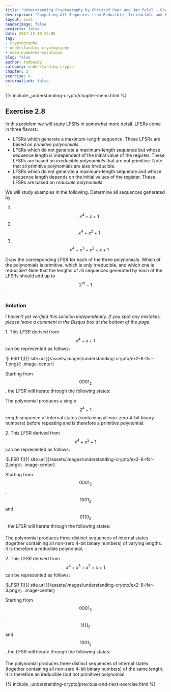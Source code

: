 ```yaml
---
title: "Understanding Cryptography by Christof Paar and Jan Pelzl - Chapter 1 Solutions - Ex2.8"
description: "Computing All Sequences from Reducible, Irriducible and Primitive Polynomial LFSRs"
layout: post
headerImage: false
projects: false
date: 2017-12-18 22:06
tag:
- cryptography
- understanding-cryptography
- even-numbered-solutions
blog: false
author: tombusby
category: understanding-crypto
chapter: 2
exercise: 8
externalLink: false
---
```


{% include _understanding-crypto/chapter-menu.html %}

## Exercise 2.8

In this problem we will study LFSRs in somewhat more detail. LFSRs come in three flavors:

 * LFSRs which generate a maximum-length sequence. These LFSRs are based on *primitive polynomials*.
 * LFSRs which do not generate a maximum-length sequence but whose sequence length is independent of the initial value of the register. These LFSRs are based on *irreducible polynomials* that are not primitive. Note that all primitive polynomials are also irreducible.
 * LFSRs which do not generate a maximum-length sequence and whose sequence length depends on the initial values of the register. These LFSRs are based on *reducible polynomials*.

We will study examples in the following. Determine all sequences generated by

1. &nbsp; $$ x^4 + x + 1 $$
2. &nbsp; $$ x^4 + x^2 + 1 $$
3. &nbsp; $$ x^4 + x^3 + x^2 + x + 1 $$

Draw the corresponding LFSR for each of the three polynomials. Which of the polynomials is primitive, which is only irreducible, and which one is reducible? Note that the lengths of all sequences generated by each of the LFSRs should add up to $$ 2^m − 1 $$.

### Solution

*I haven't yet verified this solution independently. If you spot any mistakes, please leave a comment in the Disqus box at the bottom of the page.*

1\. This LFSR derived from $$ x^4 + x + 1 $$ can be represented as follows:

![LFSR 1]({{ site.url }}/assets/images/understanding-crypto/ex2-8-lfsr-1.png){: .image-center}

Starting from $$ 0001_2 $$, the LFSR will iterate through the following states:

<div style="text-align: center;">
<script type="math/tex">
\begin{array}{c|c c c c|c}
& s_3 & s_2 & s_1 & s_0 & \text{Output} \\ \hline
1 & 0 & 0 & 0 & 1 & 1 \\
2 & 1 & 0 & 0 & 0 & 0 \\
3 & 0 & 1 & 0 & 0 & 0 \\
4 & 0 & 0 & 1 & 0 & 0 \\
5 & 1 & 0 & 0 & 1 & 1 \\
6 & 1 & 1 & 0 & 0 & 0 \\
7 & 0 & 1 & 1 & 0 & 0 \\
8 & 1 & 0 & 1 & 1 & 1 \\
9 & 0 & 1 & 0 & 1 & 1 \\
10 & 1 & 0 & 1 & 0 & 0 \\
11 & 1 & 1 & 0 & 1 & 1 \\
12 & 1 & 1 & 1 & 0 & 0 \\
13 & 1 & 1 & 1 & 1 & 1 \\
14 & 0 & 1 & 1 & 1 & 1 \\
15 & 0 & 0 & 1 & 1 & 1 \\ \hline
& 0 & 0 & 0 & 1 & 1
\end{array}
</script>
</div>

The polynomial produces a single $$ 2^4 - 1 $$ length sequence of internal states (containing all non-zero 4-bit binary numbers) before repeating and is therefore a primitive polynomial.

2\. This LFSR derived from $$ x^4 + x^2 + 1 $$ can be represented as follows:

![LFSR 1]({{ site.url }}/assets/images/understanding-crypto/ex2-8-lfsr-2.png){: .image-center}

Starting from $$ 0001_2 $$, $$ 1001_2 $$ and $$ 0110_2 $$, the LFSR will iterate through the following states:

<div style="text-align: center; margin-bottom: 20px">
<script type="math/tex">
\begin{array}{c|c c c c|c}
& s_3 & s_2 & s_1 & s_0 & \text{Output} \\ \hline
1 & 0 & 0 & 0 & 1 & 1 \\
2 & 1 & 0 & 0 & 0 & 0 \\
3 & 0 & 1 & 0 & 0 & 0 \\
4 & 1 & 0 & 1 & 0 & 0 \\
5 & 0 & 1 & 0 & 1 & 1 \\
6 & 0 & 0 & 1 & 0 & 0 \\ \hline
& 0 & 0 & 0 & 1 & 1
\end{array}
</script>
</div>

<div style="text-align: center; margin-bottom: 20px">
<script type="math/tex">
\begin{array}{c|c c c c|c}
& s_3 & s_2 & s_1 & s_0 & \text{Output} \\ \hline
1 & 1 & 0 & 0 & 1 & 1 \\
2 & 1 & 1 & 0 & 0 & 0 \\
3 & 1 & 1 & 1 & 0 & 0 \\
4 & 1 & 1 & 1 & 1 & 1 \\
5 & 0 & 1 & 1 & 1 & 1 \\
6 & 0 & 0 & 1 & 1 & 1 \\ \hline
& 1 & 0 & 0 & 1 & 1
\end{array}
</script>
</div>

<div style="text-align: center;">
<script type="math/tex">
\begin{array}{c|c c c c|c}
& s_3 & s_2 & s_1 & s_0 & \text{Output} \\ \hline
1 & 0 & 1 & 1 & 0 & 0 \\
2 & 1 & 0 & 1 & 1 & 1 \\
3 & 1 & 1 & 0 & 1 & 1 \\ \hline
& 0 & 1 & 1 & 0 & 0
\end{array}
</script>
</div>

The polynomial produces three distinct sequences of internal states (together containing all non-zero 4-bit binary numbers) of varying lengths. It is therefore a reducible polynomial.

2\. This LFSR derived from $$ x^4 + x^3 + x^2 + x + 1 $$ can be represented as follows:

![LFSR 1]({{ site.url }}/assets/images/understanding-crypto/ex2-8-lfsr-3.png){: .image-center}

Starting from $$ 0001_2 $$, $$ 1111_2 $$ and $$ 1001_2 $$, the LFSR will iterate through the following states:

<div style="text-align: center; margin-bottom: 20px">
<script type="math/tex">
\begin{array}{c|c c c c|c}
& s_3 & s_2 & s_1 & s_0 & \text{Output} \\ \hline
1 & 0 & 0 & 0 & 1 & 1 \\
2 & 1 & 0 & 0 & 0 & 0 \\
3 & 1 & 1 & 0 & 0 & 0 \\
4 & 0 & 1 & 1 & 0 & 0 \\
5 & 0 & 0 & 1 & 1 & 1 \\\hline
& 0 & 0 & 0 & 1 & 1
\end{array}
</script>
</div>

<div style="text-align: center; margin-bottom: 20px">
<script type="math/tex">
\begin{array}{c|c c c c|c}
& s_3 & s_2 & s_1 & s_0 & \text{Output} \\ \hline
1 & 1 & 1 & 1 & 1 & 1 \\
2 & 0 & 1 & 1 & 1 & 1 \\
3 & 1 & 0 & 1 & 1 & 1 \\
4 & 1 & 1 & 0 & 1 & 1 \\
5 & 1 & 1 & 1 & 0 & 0 \\\hline
& 1 & 1 & 1 & 1 & 1
\end{array}
</script>
</div>

<div style="text-align: center; margin-bottom: 20px">
<script type="math/tex">
\begin{array}{c|c c c c|c}
& s_3 & s_2 & s_1 & s_0 & \text{Output} \\ \hline
1 & 1 & 0 & 0 & 1 & 1 \\
2 & 0 & 1 & 0 & 0 & 0 \\
3 & 1 & 0 & 1 & 0 & 0 \\
4 & 0 & 1 & 0 & 1 & 1 \\
5 & 0 & 0 & 1 & 0 & 0 \\\hline
& 1 & 0 & 0 & 1 & 1
\end{array}
</script>
</div>

The polynomial produces three distinct sequences of internal states (together containing all non-zero 4-bit binary numbers) of the same length. It is therefore an ireducible (but not primitive) polynomial.


{% include _understanding-crypto/previous-and-next-exercise.html %}
